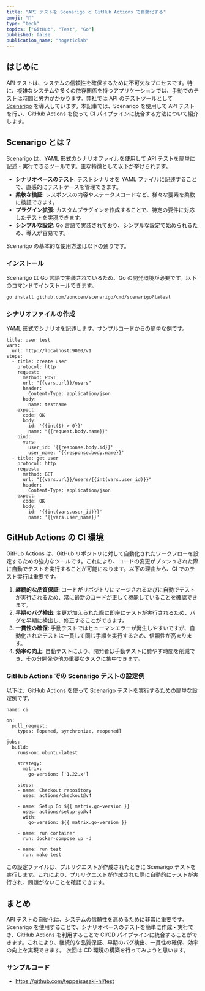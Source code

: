 ```yaml
---
title: "API テストを Scenarigo と GitHub Actions で自動化する"
emoji: "📝"
type: "tech"
topics: ["GitHub", "Test", "Go"]
published: false
publication_name: "hogeticlab"
---
```


## はじめに
API テストは、システムの信頼性を確保するために不可欠なプロセスです。特に、複雑なシステムや多くの依存関係を持つアプリケーションでは、手動でのテストは時間と労力がかかります。弊社では API のテストツールとして [Scenarigo](https://github.com/zoncoen/scenarigo) を導入しています。本記事では、Scenarigo を使用して API テストを行い、GitHub Actions を使って CI パイプラインに統合する方法について紹介します。

## Scenarigo とは？
Scenarigo は、YAML 形式のシナリオファイルを使用して API テストを簡単に記述・実行できるツールです。主な特徴として以下が挙げられます。

- **シナリオベースのテスト**: テストシナリオを YAML ファイルに記述することで、直感的にテストケースを管理できます。
- **柔軟な検証**: レスポンスの内容やステータスコードなど、様々な要素を柔軟に検証できます。
- **プラグイン拡張**: カスタムプラグインを作成することで、特定の要件に対応したテストを実現できます。
- **シンプルな設定**: Go 言語で実装されており、シンプルな設定で始められるため、導入が容易です。

Scenarigo の基本的な使用方法は以下の通りです。

### インストール
Scenarigo は Go 言語で実装されているため、Go の開発環境が必要です。以下のコマンドでインストールできます。

```sh
go install github.com/zoncoen/scenarigo/cmd/scenarigo@latest
```

### シナリオファイルの作成
YAML 形式でシナリオを記述します。サンプルコードからの簡単な例です。
```
title: user test
vars:
  url: http://localhost:9000/v1
steps:
  - title: create user
    protocol: http
    request:
      method: POST
      url: "{{vars.url}}/users"
      header:
        Content-Type: application/json
      body:
        name: testname
    expect:
      code: OK
      body:
        id: '{{int($) > 0}}'
        name: "{{request.body.name}}"
    bind:
      vars:
        user_id: '{{response.body.id}}'
        user_name: '{{response.body.name}}'
  - title: get user
    protocol: http
    request:
      method: GET
      url: "{{vars.url}}/users/{{int(vars.user_id)}}"
      header:
        Content-Type: application/json
    expect:
      code: OK
      body:
        id: '{{int(vars.user_id)}}'
        name: '{{vars.user_name}}'
```

## GitHub Actions の CI 環境
GitHub Actions は、GitHub リポジトリに対して自動化されたワークフローを設定するための強力なツールです。これにより、コードの変更がプッシュされた際に自動でテストを実行することが可能になります。以下の理由から、CI でのテスト実行は重要です。

1. **継続的な品質保証**: コードがリポジトリにマージされるたびに自動でテストが実行されるため、常に最新のコードが正しく機能していることを確認できます。
2. **早期のバグ検出**: 変更が加えられた際に即座にテストが実行されるため、バグを早期に検出し、修正することができます。
3. **一貫性の確保**: 手動テストではヒューマンエラーが発生しやすいですが、自動化されたテストは一貫して同じ手順を実行するため、信頼性が高まります。
4. **効率の向上**: 自動テストにより、開発者は手動テストに費やす時間を削減でき、その分開発や他の重要なタスクに集中できます。

### GitHub Actions での Scenarigo テストの設定例
以下は、GitHub Actions を使って Scenarigo テストを実行するための簡単な設定例です。

```
name: ci

on:
  pull_request:
    types: [opened, synchronize, reopened]

jobs:
  build:
    runs-on: ubuntu-latest

    strategy:
      matrix:
        go-version: ['1.22.x']

    steps:
    - name: Checkout repository
      uses: actions/checkout@v4

    - name: Setup Go ${{ matrix.go-version }}
      uses: actions/setup-go@v4
      with:
        go-version: ${{ matrix.go-version }}

    - name: run container
      run: docker-compose up -d

    - name: run test
      run: make test
```

この設定ファイルは、プルリクエストが作成されたときに Scenarigo テストを実行します。これにより、プルリクエストが作成された際に自動的にテストが実行され、問題がないことを確認できます。

## まとめ
API テストの自動化は、システムの信頼性を高めるために非常に重要です。Scenarigo を使用することで、シナリオベースのテストを簡単に作成・実行でき、GitHub Actions を利用することで CI/CD パイプラインに統合することができます。これにより、継続的な品質保証、早期のバグ検出、一貫性の確保、効率の向上を実現できます。
次回は CD 環境の構築を行ってみようと思います。

### サンプルコード
* https://github.com/teppeisasaki-hl/test
